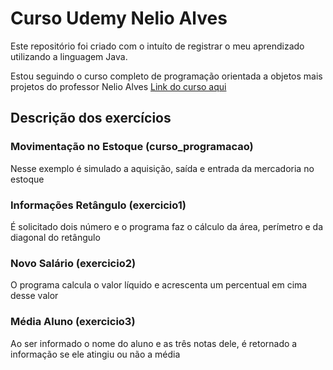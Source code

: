 # Curso Udemy Nelio Alves
Este repositório foi criado com o intuíto de registrar o meu aprendizado utilizando a linguagem Java.

Estou seguindo o curso completo de programação orientada a objetos mais projetos do professor Nelio Alves [Link do curso aqui](https://www.udemy.com/share/1013hwAEITc1hXQX0H/)

## Descrição dos exercícios
### Movimentação no Estoque (curso_programacao)
Nesse exemplo é simulado a aquisição, saída e entrada da mercadoria no estoque

### Informações Retângulo (exercicio1)
É solicitado dois número e o programa faz o cálculo da área, perímetro e da diagonal do retângulo

### Novo Salário (exercicio2)
O programa calcula o valor líquido e acrescenta um percentual em cima desse valor

### Média Aluno (exercicio3)
Ao ser informado o nome do aluno e as três notas dele, é retornado a informação se ele atingiu ou não a média